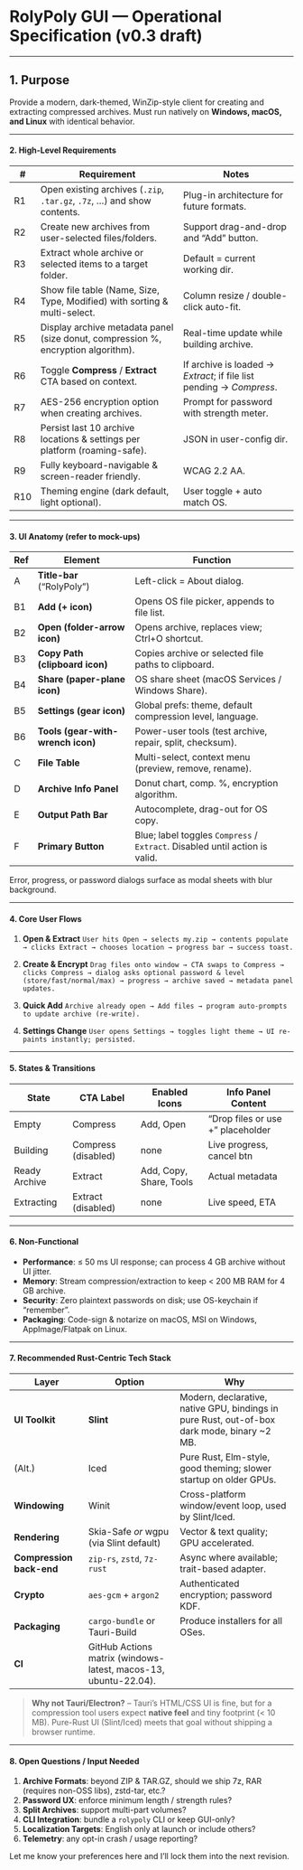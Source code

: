 # RolyPoly GUI — Operational Specification (v0.3 draft)

---

## 1. Purpose

Provide a modern, dark-themed, WinZip-style client for creating and extracting compressed archives. Must run natively on **Windows, macOS, and Linux** with identical behavior.

---

#### 2. High-Level Requirements

| #   | Requirement                                                                       | Notes                                                                |
| --- | --------------------------------------------------------------------------------- | -------------------------------------------------------------------- |
| R1  | Open existing archives (`.zip`, `.tar.gz`, `.7z`, …) and show contents.           | Plug-in architecture for future formats.                             |
| R2  | Create new archives from user-selected files/folders.                             | Support drag-and-drop and “Add” button.                              |
| R3  | Extract whole archive or selected items to a target folder.                       | Default = current working dir.                                       |
| R4  | Show file table (Name, Size, Type, Modified) with sorting & multi-select.         | Column resize / double-click auto-fit.                               |
| R5  | Display archive metadata panel (size donut, compression %, encryption algorithm). | Real-time update while building archive.                             |
| R6  | Toggle **Compress** / **Extract** CTA based on context.                           | If archive is loaded → *Extract*; if file list pending → *Compress*. |
| R7  | AES-256 encryption option when creating archives.                                 | Prompt for password with strength meter.                             |
| R8  | Persist last 10 archive locations & settings per platform (roaming-safe).         | JSON in user-config dir.                                             |
| R9  | Fully keyboard-navigable & screen-reader friendly.                                | WCAG 2.2 AA.                                                         |
| R10 | Theming engine (dark default, light optional).                                    | User toggle + auto match OS.                                         |

---

#### 3. UI Anatomy (refer to mock-ups)

| Ref | Element                           | Function                                                                    |
| --- | --------------------------------- | --------------------------------------------------------------------------- |
| A   | **Title-bar** (“RolyPoly”)        | Left-click = About dialog.                                                  |
| B1  | **Add (+ icon)**                  | Opens OS file picker, appends to file list.                                 |
| B2  | **Open (folder-arrow icon)**      | Opens archive, replaces view; Ctrl+O shortcut.                              |
| B3  | **Copy Path (clipboard icon)**    | Copies archive or selected file paths to clipboard.                         |
| B4  | **Share (paper-plane icon)**      | OS share sheet (macOS Services / Windows Share).                            |
| B5  | **Settings (gear icon)**          | Global prefs: theme, default compression level, language.                   |
| B6  | **Tools (gear-with-wrench icon)** | Power-user tools (test archive, repair, split, checksum).                   |
| C   | **File Table**                    | Multi-select, context menu (preview, remove, rename).                       |
| D   | **Archive Info Panel**            | Donut chart, comp. %, encryption algorithm.                                 |
| E   | **Output Path Bar**               | Autocomplete, drag-out for OS copy.                                         |
| F   | **Primary Button**                | Blue; label toggles `Compress` / `Extract`. Disabled until action is valid. |

Error, progress, or password dialogs surface as modal sheets with blur background.

---

#### 4. Core User Flows

1. **Open & Extract**
   `User hits Open → selects my.zip → contents populate → clicks Extract → chooses location → progress bar → success toast.`

2. **Create & Encrypt**
   `Drag files onto window → CTA swaps to Compress → clicks Compress → dialog asks optional password & level (store/fast/normal/max) → progress → archive saved → metadata panel updates.`

3. **Quick Add**
   `Archive already open → Add files → program auto-prompts to update archive (re-write).`

4. **Settings Change**
   `User opens Settings → toggles light theme → UI re-paints instantly; persisted.`

---

#### 5. States & Transitions

| State         | CTA Label           | Enabled Icons           | Info Panel Content                |
| ------------- | ------------------- | ----------------------- | --------------------------------- |
| Empty         | Compress            | Add, Open               | “Drop files or use +” placeholder |
| Building      | Compress (disabled) | none                    | Live progress, cancel btn         |
| Ready Archive | Extract             | Add, Copy, Share, Tools | Actual metadata                   |
| Extracting    | Extract (disabled)  | none                    | Live speed, ETA                   |

---

#### 6. Non-Functional

* **Performance**: ≤ 50 ms UI response; can process 4 GB archive without UI jitter.
* **Memory**: Stream compression/extraction to keep < 200 MB RAM for 4 GB archive.
* **Security**: Zero plaintext passwords on disk; use OS-keychain if “remember”.
* **Packaging**: Code-sign & notarize on macOS, MSI on Windows, AppImage/Flatpak on Linux.

---

#### 7. Recommended Rust-Centric Tech Stack

| Layer                    | Option                                                          | Why                                                                                          |
| ------------------------ | --------------------------------------------------------------- | -------------------------------------------------------------------------------------------- |
| **UI Toolkit**           | **Slint**                                                       | Modern, declarative, native GPU, bindings in pure Rust, out-of-box dark mode, binary \~2 MB. |
| (Alt.)                   | Iced                                                            | Pure Rust, Elm-style, good theming; slower startup on older GPUs.                            |
| **Windowing**            | Winit                                                           | Cross-platform window/event loop, used by Slint/Iced.                                        |
| **Rendering**            | Skia-Safe *or* wgpu (via Slint default)                         | Vector & text quality; GPU accelerated.                                                      |
| **Compression back-end** | `zip-rs`, `zstd`, `7z-rust`                                     | Async where available; trait-based adapter.                                                  |
| **Crypto**               | `aes-gcm` + `argon2`                                            | Authenticated encryption; password KDF.                                                      |
| **Packaging**            | `cargo-bundle` or Tauri-Build                                   | Produce installers for all OSes.                                                             |
| **CI**                   | GitHub Actions matrix (windows-latest, macos-13, ubuntu-22.04). |                                                                                              |

> **Why not Tauri/Electron?** – Tauri’s HTML/CSS UI is fine, but for a compression tool users expect **native feel** and tiny footprint (< 10 MB). Pure-Rust UI (Slint/Iced) meets that goal without shipping a browser runtime.

---

#### 8. Open Questions / Input Needed

1. **Archive Formats**: beyond ZIP & TAR.GZ, should we ship 7z, RAR (requires non-OSS libs), zstd-tar, etc.?
2. **Password UX**: enforce minimum length / strength rules?
3. **Split Archives**: support multi-part volumes?
4. **CLI Integration**: bundle a `rolypoly` CLI or keep GUI-only?
5. **Localization Targets**: English only at launch or include others?
6. **Telemetry**: any opt-in crash / usage reporting?

Let me know your preferences here and I’ll lock them into the next revision.
